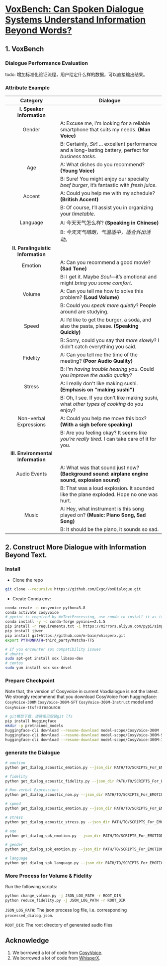 # [VoxBench: Can Spoken Dialogue Systems Understand Information Beyond Words?]()
<!-- markdownlint-disable first-line-h1 -->
<!-- markdownlint-disable html -->
<!-- markdownlint-disable no-duplicate-header -->

  
## 1. VoxBench

### Dialogue Performance Evaluation

todo: 增加标准化验证流程，用户给定什么样的数据，可以直接输出结果。

### Attribute Example
|            **Category**            | **Dialogue**                                                                                                              |
|:----------------------------------:|---------------------------------------------------------------------------------------------------------------------------|
|     **I. Speaker Information**     |                                                                                                                           |
|               Gender               | A: Excuse me, I’m looking for a reliable smartphone that suits my needs. **(Man Voice)**                                  |
|                                    | B: Certainly, *Sir*! ... excellent performance and a long-lasting battery, perfect for *business tasks*.                  |
|                Age                 | A: What dishes do you recommend? **(Young Voice)**                                                                        |
|                                    | B: Sure! You might enjoy our specialty *beef burger*, it’s fantastic with *fresh juice*.                                  |
|               Accent               | A: Could you help me with my schedule? **(British Accent)**                                                               |
|                                    | B: Of course, I’ll assist you in organizing your *timetable*.                                                             |
|              Language              | A: 今天天气怎么样? **(Speaking in Chinese)**                                                                                     |
|                                    | B: *今天天气晴朗，气温适中，适合外出活动。*                                                                                                  |
| **II. Paralinguistic Information** |                                                                                                                           |
|              Emotion               | A: Can you recommend a good movie? **(Sad Tone)**                                                                         |
|                                    | B: I get it. Maybe *Soul*—it’s emotional and might *bring you some comfort*.                                              |
|               Volume               | A: Can you tell me how to solve this problem? **(Loud Volume)**                                                           |
|                                    | B: Could you *speak more quietly*? People around are studying.                                                            |
|               Speed                | A: I’d like to get the burger, a soda, and also the pasta, please. **(Speaking Quickly)**                                 |
|                                    | B: Sorry, could you say that *more slowly*? I didn’t catch everything you said.                                           |
|              Fidelity              | A: Can you tell me the time of the meeting? **(Poor Audio Quality)**                                                      |
|                                    | B: I’m *having trouble hearing you*. Could you *improve the audio quality*?                                               |
|               Stress               | A: I really don't like making sushi. **(Emphasis on "making sushi")**                                                     |
|                                    | B: Oh, I see. If you don’t like making sushi, what *other types of cooking* do you enjoy?                                 |
|       Non-verbal Expressions       | A: Could you help me move this box? **(With a sigh before speaking)**                                                     |
|                                    | B: Are you feeling okay? It seems like *you’re really tired*. I can take care of it for you.                              |
| **III. Environmental Information** |                                                                                                                           |
|            Audio Events            | A: What was that sound just now? **(Background sound: airplane engine sound, explosion sound)**                           |
|                                    | B: That was a loud explosion. It sounded like the plane exploded. Hope no one was hurt.                                   |
|               Music                | A: Hey, what instrument is this song played on? **(Music: Piano Song, Sad Song)**                                         |
|                                    | B: It should be the piano, it sounds so sad.                                                                              |

## 2. Construct More Dialogue with Information Beyond Text.

### Install


- Clone the repo
``` sh
git clone --recursive https://github.com/Exgc/VoxDialogue.git
```

- Create Conda env:

``` sh
conda create -n cosyvoice python=3.8
conda activate cosyvoice
# pynini is required by WeTextProcessing, use conda to install it as it can be executed on all platform.
conda install -y -c conda-forge pynini==2.1.5
pip install -r requirements.txt -i https://mirrors.aliyun.com/pypi/simple/ --trusted-host=mirrors.aliyun.com
pip install jiwer
pip install git+https://github.com/m-bain/whisperx.git
export PYTHONPATH=third_party/Matcha-TTS

# If you encounter sox compatibility issues
# ubuntu
sudo apt-get install sox libsox-dev
# centos
sudo yum install sox sox-devel
```

### Prepare Checkpoint

Note that, the version of Cosyvoice in current Voxdialogue is not the latest. We strongly recommend that you download CosyVoice from huggingface: `CosyVoice-300M` `CosyVoice-300M-SFT` `CosyVoice-300M-Instruct` model and `CosyVoice-ttsfrd` resource:


``` sh
# git模型下载，请确保已安装git lfs
pip install huggingface
mkdir -p pretrained_models
huggingface-cli download --resume-download model-scope/CosyVoice-300M --local-dir CosyVoice-300M
huggingface-cli download --resume-download model-scope/CosyVoice-300M-SFT --local-dir CosyVoice-300M-SFT
huggingface-cli download --resume-download model-scope/CosyVoice-300M-Instruct --local-dir CosyVoice-300M-Instruct
```

### generate the Dialogue

``` sh
# emotion
python get_dialog_acoustic_emotion.py --json_dir PATH/TO/SCRIPTS_For_EMOTION --output_dir PATH/TO/EMOTION_OUTPUT --rank {rank_id} --nshard {shard_num} --generate --check --cosyvoice_checkpoints {cosyvoice_checkpoints_dir}

# fidelity
python get_dialog_acoustic_fidelity.py --json_dir PATH/TO/SCRIPTS_For_EMOTION --output_dir PATH/TO/EMOTION_OUTPUT --rank {rank_id} --nshard {shard_num} --generate --check --cosyvoice_checkpoints {cosyvoice_checkpoints_dir}

# Non-verbal Expressions
python get_dialog_acoustic_non.py --json_dir PATH/TO/SCRIPTS_For_EMOTION --output_dir PATH/TO/EMOTION_OUTPUT --rank {rank_id} --nshard {shard_num} --generate --check --cosyvoice_checkpoints {cosyvoice_checkpoints_dir}

# speed
python get_dialog_acoustic_emotion.py --json_dir PATH/TO/SCRIPTS_For_EMOTION --output_dir PATH/TO/EMOTION_OUTPUT --rank {rank_id} --nshard {shard_num} --generate --check --cosyvoice_checkpoints {cosyvoice_checkpoints_dir}

# stress
python get_dialog_acoustic_stress.py --json_dir PATH/TO/SCRIPTS_For_EMOTION --output_dir PATH/TO/EMOTION_OUTPUT --rank {rank_id} --nshard {shard_num} --generate --check --cosyvoice_checkpoints {cosyvoice_checkpoints_dir}

# age
python get_dialog_spk_emotion.py --json_dir PATH/TO/SCRIPTS_For_EMOTION --output_dir PATH/TO/EMOTION_OUTPUT --rank {rank_id} --nshard {shard_num} --generate --check --cosyvoice_checkpoints {cosyvoice_checkpoints_dir}

# gender
python get_dialog_spk_emotion.py --json_dir PATH/TO/SCRIPTS_For_EMOTION --output_dir PATH/TO/EMOTION_OUTPUT --rank {rank_id} --nshard {shard_num} --generate --check --cosyvoice_checkpoints {cosyvoice_checkpoints_dir}

# language
python get_dialog_spk_language.py --json_dir PATH/TO/SCRIPTS_For_EMOTION --output_dir PATH/TO/EMOTION_OUTPUT --rank {rank_id} --nshard {shard_num} --generate --check --cosyvoice_checkpoints {cosyvoice_checkpoints_dir}
```




### More Process for Volume & Fidelity

Run the following scripts:

``` sh
python change_volume.py -j JSON_LOG_PATH -r ROOT_DIR
python reduce_fidelity.py -j JSON_LOG_PATH -r ROOT_DIR
```

`JSON_LOG_PATH`: The json process log file, i.e. corresponding `processed_dialog.json`.

`ROOT_DIR`: The root directory of generated audio files

## Acknowledge

1. We borrowed a lot of code from [CosyVoice](https://github.com/FunAudioLLM/CosyVoice).
2. We borrowed a lot of code from [WhisperX](https://github.com/m-bain/whisperX).
